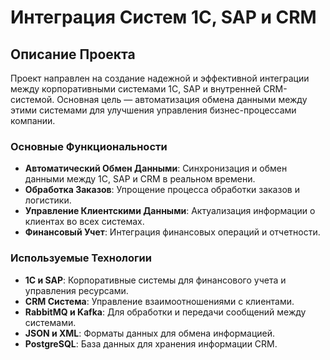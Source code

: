 # Интеграция Систем 1C, SAP и CRM

## Описание Проекта
Проект направлен на создание надежной и эффективной интеграции между корпоративными системами 1C, SAP и внутренней CRM-системой. Основная цель — автоматизация обмена данными между этими системами для улучшения управления бизнес-процессами компании.

### Основные Функциональности
- **Автоматический Обмен Данными**: Синхронизация и обмен данными между 1C, SAP и CRM в реальном времени.
- **Обработка Заказов**: Упрощение процесса обработки заказов и логистики.
- **Управление Клиентскими Данными**: Актуализация информации о клиентах во всех системах.
- **Финансовый Учет**: Интеграция финансовых операций и отчетности.

### Используемые Технологии
- **1C и SAP**: Корпоративные системы для финансового учета и управления ресурсами.
- **CRM Система**: Управление взаимоотношениями с клиентами.
- **RabbitMQ и Kafka**: Для обработки и передачи сообщений между системами.
- **JSON и XML**: Форматы данных для обмена информацией.
- **PostgreSQL**: База данных для хранения информации CRM.


